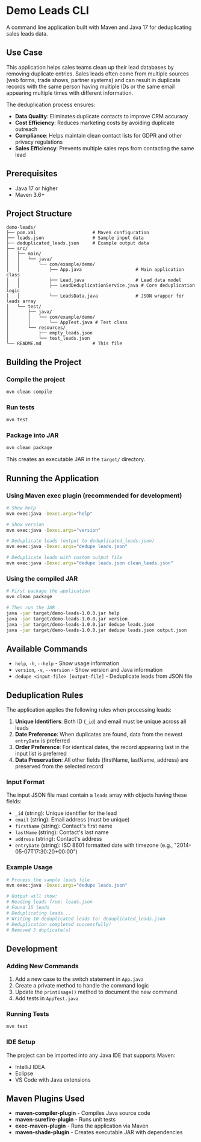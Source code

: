 # Demo Leads CLI

A command line application built with Maven and Java 17 for deduplicating sales leads data.

## Use Case

This application helps sales teams clean up their lead databases by removing duplicate entries. Sales leads often come from multiple sources (web forms, trade shows, partner systems) and can result in duplicate records with the same person having multiple IDs or the same email appearing multiple times with different information.

The deduplication process ensures:
- **Data Quality**: Eliminates duplicate contacts to improve CRM accuracy
- **Cost Efficiency**: Reduces marketing costs by avoiding duplicate outreach
- **Compliance**: Helps maintain clean contact lists for GDPR and other privacy regulations
- **Sales Efficiency**: Prevents multiple sales reps from contacting the same lead

## Prerequisites

- Java 17 or higher
- Maven 3.6+ 

## Project Structure

```
demo-leads/
├── pom.xml                     # Maven configuration
├── leads.json                  # Sample input data
├── deduplicated_leads.json     # Example output data
├── src/
│   ├── main/
│   │   └── java/
│   │       └── com/example/demo/
│   │           ├── App.java                    # Main application class
│   │           ├── Lead.java                   # Lead data model
│   │           ├── LeadDeduplicationService.java # Core deduplication logic
│   │           └── LeadsData.java              # JSON wrapper for leads array
│   └── test/
│       ├── java/
│       │   └── com/example/demo/
│       │       └── AppTest.java # Test class
│       └── resources/
│           ├── empty_leads.json
│           └── test_leads.json
└── README.md                   # This file
```

## Building the Project

### Compile the project
```bash
mvn clean compile
```

### Run tests
```bash
mvn test
```

### Package into JAR
```bash
mvn clean package
```

This creates an executable JAR in the `target/` directory.

## Running the Application

### Using Maven exec plugin (recommended for development)
```bash
# Show help
mvn exec:java -Dexec.args="help"

# Show version
mvn exec:java -Dexec.args="version"

# Deduplicate leads (output to deduplicated_leads.json)
mvn exec:java -Dexec.args="dedupe leads.json"

# Deduplicate leads with custom output file
mvn exec:java -Dexec.args="dedupe leads.json clean_leads.json"
```

### Using the compiled JAR
```bash
# First package the application
mvn clean package

# Then run the JAR
java -jar target/demo-leads-1.0.0.jar help
java -jar target/demo-leads-1.0.0.jar version
java -jar target/demo-leads-1.0.0.jar dedupe leads.json
java -jar target/demo-leads-1.0.0.jar dedupe leads.json output.json
```

## Available Commands

- `help`, `-h`, `--help` - Show usage information
- `version`, `-v`, `--version` - Show version and Java information  
- `dedupe <input-file> [output-file]` - Deduplicate leads from JSON file

## Deduplication Rules

The application applies the following rules when processing leads:

1. **Unique Identifiers**: Both ID (`_id`) and email must be unique across all leads
2. **Date Preference**: When duplicates are found, data from the newest `entryDate` is preferred
3. **Order Preference**: For identical dates, the record appearing last in the input list is preferred
4. **Data Preservation**: All other fields (firstName, lastName, address) are preserved from the selected record

### Input Format

The input JSON file must contain a `leads` array with objects having these fields:
- `_id` (string): Unique identifier for the lead
- `email` (string): Email address (must be unique)
- `firstName` (string): Contact's first name
- `lastName` (string): Contact's last name  
- `address` (string): Contact's address
- `entryDate` (string): ISO 8601 formatted date with timezone (e.g., "2014-05-07T17:30:20+00:00")

### Example Usage

```bash
# Process the sample leads file
mvn exec:java -Dexec.args="dedupe leads.json"

# Output will show:
# Reading leads from: leads.json
# Found 15 leads
# Deduplicating leads...
# Writing 10 deduplicated leads to: deduplicated_leads.json
# Deduplication completed successfully!
# Removed 5 duplicate(s)
```

## Development

### Adding New Commands

1. Add a new case to the switch statement in `App.java`
2. Create a private method to handle the command logic
3. Update the `printUsage()` method to document the new command
4. Add tests in `AppTest.java`

### Running Tests
```bash
mvn test
```

### IDE Setup

The project can be imported into any Java IDE that supports Maven:
- IntelliJ IDEA
- Eclipse 
- VS Code with Java extensions

## Maven Plugins Used

- **maven-compiler-plugin** - Compiles Java source code
- **maven-surefire-plugin** - Runs unit tests
- **exec-maven-plugin** - Runs the application via Maven
- **maven-shade-plugin** - Creates executable JAR with dependencies